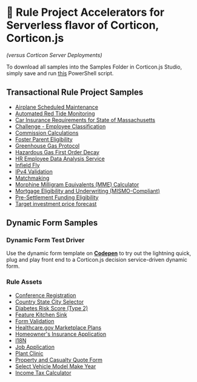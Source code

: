 # :rocket: Rule Project Accelerators for Serverless flavor of Corticon, Corticon.js 
_(versus Corticon Server Deployments)_

To download all samples into the Samples Folder in Corticon.js Studio, simply save and run [this](Import-CorticonSamples.ps1) PowerShell script. 


## Transactional Rule Project Samples
- [Airplane Scheduled Maintenance](Transactional-Rule-Project-Samples/Airplane%20maintenance/README.md)
- [Automated Red Tide Monitoring](Transactional-Rule-Project-Samples/Automated%20Red%20Tide%20Monitoring/README.md)
- [Car Insurance Requirements for State of Massachusetts](Transactional-Rule-Project-Samples/Car%20Insurance%20Requirements%20for%20State%20of%20Massachusetts/README.md)
- [Challenge - Employee Classification](Transactional-Rule-Project-Samples/Challenge%20-%20Employee%20Classification/README.md)
- [Commission Calculations](Transactional-Rule-Project-Samples/Commission%20Calculations/README.md)
- [Foster Parent Eligibility](Transactional-Rule-Project-Samples/Foster%20Parent%20Eligibility/README.md)
- [Greenhouse Gas Protocol](Transactional-Rule-Project-Samples/Greenhouse%20Gas%20Protocol/README.md)
- [Hazardous Gas First Order Decay](Transactional-Rule-Project-Samples/Hazardous%20Gas%20First%20Order%20Decay/README.md)
- [HR Employee Data Analysis Service](Transactional-Rule-Project-Samples/HR%20Employee%20Data%20Analysis%20Service/README.md)
- [Infield Fly](Transactional-Rule-Project-Samples/Infield%20Fly/README.md)
- [IPv4 Validation](Transactional-Rule-Project-Samples/IPv4%20Validation/README.md)
- [Matchmaking](Transactional-Rule-Project-Samples/Matchmaking/README.md)
- [Morphine Milligram Equivalents (MME) Calculator](Transactional-Rule-Project-Samples/Morphine%20Milligram%20Equivalents%20(MME)%20Calculator/README.md)
- [Mortgage Eligibility and Underwriting (MISMO-Compliant)](Transactional-Rule-Project-Samples/Mortgage%20Eligibility%20and%20Underwriting%20(MISMO-Compliant)/README.md)
- [Pre-Settlement Funding Eligibility](Transactional-Rule-Project-Samples/Pre-Settlement%20Funding%20Eligibility/README.md)
- [Target investment price forecast](Transactional-Rule-Project-Samples/Target%20investment%20price%20forecast/README.md)

## Dynamic Form Samples

### Dynamic Form Test Driver

Use the dynamic form template on [**Codepen**](https://codepen.io/SethMeldon/pen/wvOGvra) to try out the lightning quick, plug and play front end to a Corticon.js decision service-driven dynamic form.

### Rule Assets 
- [Conference Registration](Dynamic-Form-Samples/Conference-Registration/README.md)
- [Country State City Selector](Dynamic-Form-Samples/Country-State-City-Selector/README.md)
- [Diabetes Risk Score (Type 2)](Dynamic-Form-Samples/Diabetes-Risk-Score-(Type-2)/README.md)
- [Feature Kitchen Sink](Dynamic-Form-Samples/Feature%20Kitchen%20Sink/README.md)
- [Form Validation](Dynamic-Form-Samples/Form%20Validation/README.md)
- [Healthcare.gov Marketplace Plans](Dynamic-Form-Samples/Healthcare.gov%20Marketplace%20Plans/README.md)
- [Homeowner's Insurance Application](Dynamic-Form-Samples/Homeowner's%20Insurance%20Application/README.md)
- [I18N](Dynamic-Form-Samples/I18N/README.md)
- [Job Application](Dynamic-Form-Samples/JobApplication/README.md)
- [Plant Clinic](Dynamic-Form-Samples/Plant-Clinic/README.md)
- [Property and Casualty Quote Form](Dynamic-Form-Samples/Property%20and%20Casualty%20Quote%20Form/README.md)
- [Select Vehicle Model Make Year](Dynamic-Form-Samples/Select-Vehicle-Model-Make-Year/README.md)
- [Income Tax Calculator](Dynamic-Form-Samples/US-2021-Income-Tax-Calculator/README.md)
